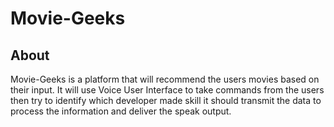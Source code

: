# Movie-Geeks

## About
Movie-Geeks is a platform that will recommend the users movies based on their input. It will use Voice User Interface to take commands from the users then try to identify which developer made skill it should transmit the data to process the information and deliver the speak output.
